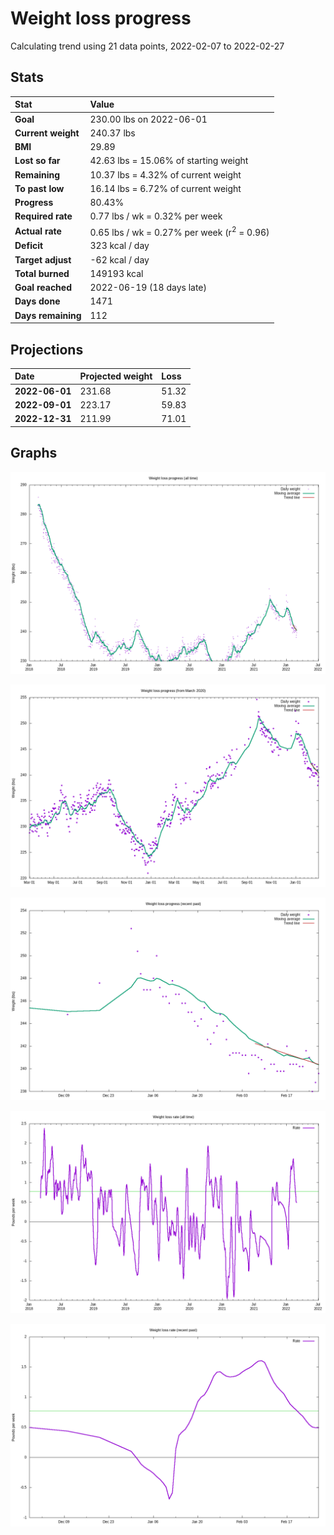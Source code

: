 # Weight loss progress

Calculating trend using 21 data points, 2022-02-07 to 2022-02-27

## Stats

Stat|Value
:-|:-
**Goal**|230.00 lbs on 2022-06-01
**Current weight**|240.37 lbs
**BMI**|29.89
**Lost so far**|42.63 lbs = 15.06% of starting weight
**Remaining**|10.37 lbs =  4.32% of current  weight
**To past low**|16.14 lbs =  6.72% of current  weight
**Progress**|80.43%
**Required rate**|0.77 lbs / wk = 0.32% per week
**Actual rate**|0.65 lbs / wk = 0.27% per week  (r<sup>2</sup> = 0.96)
**Deficit**|323 kcal / day
**Target adjust**|-62 kcal / day
**Total burned**|149193 kcal
**Goal reached**|2022-06-19 (18 days late)
**Days done**|1471
**Days remaining**|112

## Projections

Date|Projected weight|Loss
:-|:-|:-
**2022-06-01**|231.68|51.32
**2022-09-01**|223.17|59.83
**2022-12-31**|211.99|71.01

## Graphs

![](weight-graph-alltime.png)

![](weight-graph-covid.png)

![](weight-graph-recent.png)

![](rate-graph-alltime.png)

![](rate-graph-recent.png)
